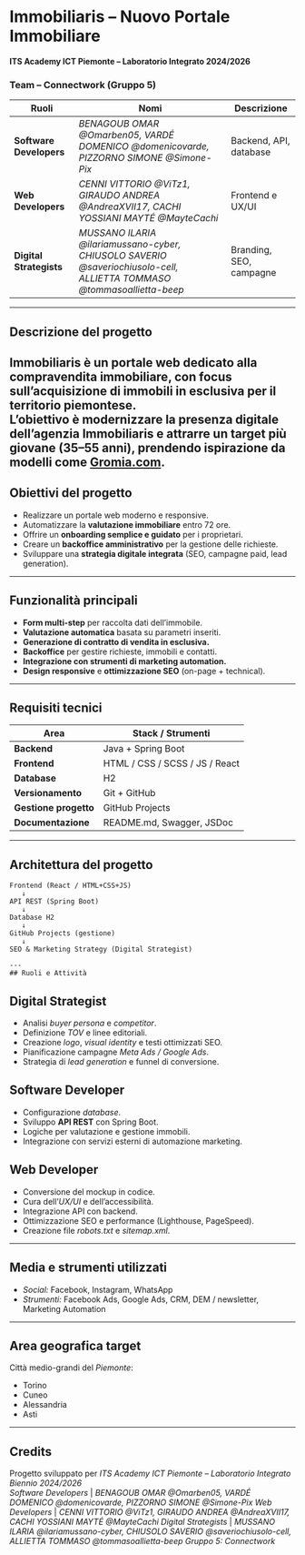 # Immobiliaris – Nuovo Portale Immobiliare  
**ITS Academy ICT Piemonte – Laboratorio Integrato 2024/2026**

### Team – Connectwork (Gruppo 5)
| Ruoli | Nomi | Descrizione |
|--------|------|--------------|
| **Software Developers** | *BENAGOUB OMAR @Omarben05, VARDÉ DOMENICO @domenicovarde, PIZZORNO SIMONE @Simone-Pix* | Backend, API, database |
| **Web Developers** | *CENNI VITTORIO @ViTz1, GIRAUDO ANDREA @AndreaXVII17, CACHI YOSSIANI MAYTÉ @MayteCachi* | Frontend e UX/UI |
| **Digital Strategists** | *MUSSANO ILARIA @ilariamussano-cyber, CHIUSOLO SAVERIO @saveriochiusolo-cell, ALLIETTA TOMMASO @tommasoallietta-beep* | Branding, SEO, campagne |
---
## Descrizione del progetto
**Immobiliaris** è un portale web dedicato alla **compravendita immobiliare**, con focus sull’acquisizione di immobili in esclusiva per il territorio piemontese.  
L’obiettivo è **modernizzare la presenza digitale** dell’agenzia Immobiliaris e attrarre un target più giovane (35–55 anni), prendendo ispirazione da modelli come [Gromia.com](https://www.gromia.com).
---
## Obiettivi del progetto
- Realizzare un portale web moderno e responsive.  
- Automatizzare la **valutazione immobiliare** entro 72 ore.  
- Offrire un **onboarding semplice e guidato** per i proprietari.  
- Creare un **backoffice amministrativo** per la gestione delle richieste.  
- Sviluppare una **strategia digitale integrata** (SEO, campagne paid, lead generation).  
---
## Funzionalità principali
- **Form multi-step** per raccolta dati dell’immobile.  
- **Valutazione automatica** basata su parametri inseriti.  
- **Generazione di contratto di vendita in esclusiva.**  
- **Backoffice** per gestire richieste, immobili e contatti.  
- **Integrazione con strumenti di marketing automation.**  
- **Design responsive** e **ottimizzazione SEO** (on-page + technical).  
---

## Requisiti tecnici
| Area | Stack / Strumenti |
|------|-------------------|
| **Backend** | Java + Spring Boot |
| **Frontend** | HTML / CSS / SCSS / JS / React |
| **Database** | H2 |
| **Versionamento** | Git + GitHub |
| **Gestione progetto** | GitHub Projects |
| **Documentazione** | README.md, Swagger, JSDoc |

---
## Architettura del progetto
```
Frontend (React / HTML+CSS+JS)
   ↓
API REST (Spring Boot)
   ↓
Database H2
   ↓
GitHub Projects (gestione)
   ↓
SEO & Marketing Strategy (Digital Strategist)

---
## Ruoli e Attività
```
## Digital Strategist
- Analisi *buyer persona* e *competitor*.  
- Definizione *TOV* e linee editoriali.  
- Creazione *logo*, *visual identity* e testi ottimizzati SEO.  
- Pianificazione campagne *Meta Ads / Google Ads*.  
- Strategia di *lead generation* e funnel di conversione.
  
## Software Developer
- Configurazione *database*.  
- Sviluppo **API REST** con Spring Boot.  
- Logiche per valutazione e gestione immobili.  
- Integrazione con servizi esterni di automazione marketing.
  
## Web Developer
- Conversione del mockup in codice.  
- Cura dell’*UX/UI* e dell’accessibilità.  
- Integrazione API con backend.  
- Ottimizzazione SEO e performance (Lighthouse, PageSpeed).  
- Creazione file *robots.txt* e *sitemap.xml*.
---

## Media e strumenti utilizzati
- *Social:* Facebook, Instagram, WhatsApp
- *Strumenti:* Facebook Ads, Google Ads, CRM, DEM / newsletter, Marketing Automation  
---
## Area geografica target
Città medio-grandi del *Piemonte*:
- Torino  
- Cuneo  
- Alessandria  
- Asti  
---

## Credits
Progetto sviluppato per *ITS Academy ICT Piemonte – Laboratorio Integrato Biennio 2024/2026*  
*Software Developers* | *BENAGOUB OMAR @Omarben05, VARDÉ DOMENICO @domenicovarde, PIZZORNO SIMONE @Simone-Pix*
*Web Developers* | *CENNI VITTORIO @ViTz1, GIRAUDO ANDREA @AndreaXVII17, CACHI YOSSIANI MAYTÉ @MayteCachi* 
*Digital Strategists* | *MUSSANO ILARIA @ilariamussano-cyber, CHIUSOLO SAVERIO @saveriochiusolo-cell, ALLIETTA TOMMASO @tommasoallietta-beep* 
*Gruppo 5:* *Connectwork*  
